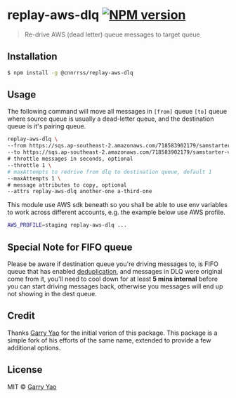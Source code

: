 # replay-aws-dlq [![NPM version][npm-image]][npm-url]
> Re-drive AWS (dead letter) queue messages to target queue

## Installation

```sh
$ npm install -g @cnnrrss/replay-aws-dlq
```

## Usage
The following command will move all messages in `[from]` queue `[to]` queue where source queue is usually a dead-letter queue, and the destination queue is it's pairing queue. 

```bash
replay-aws-dlq \
--from https://sqs.ap-southeast-2.amazonaws.com/718583902179/samstarter-v2-UploadAssetDLQ-XXFMZ0C9N5KP \
--to https://sqs.ap-southeast-2.amazonaws.com/718583902179/samstarter-v2-UploadAsset-1CF6W6RO07PGF \
# throttle messages in seconds, optional
--throttle 1 \ 
# maxAttempts to redrive from dlq to destination queue, default 1
--maxAttempts 1 \
# message attributes to copy, optional
--attrs replay-aws-dlq another-one a-third-one
```

This module use AWS sdk beneath so you shall be able to use env variables to work across different accounts, e.g. the example below use AWS profile.

```bash
AWS_PROFILE=staging replay-aws-dlq ...
```

## Special Note for FIFO queue
Please be aware if destination queue you're driving messages to, is FIFO queue that has enabled [deduplication](https://docs.aws.amazon.com/AWSSimpleQueueService/latest/SQSDeveloperGuide/FIFO-queues.html#FIFO-queues-exactly-once-processing), and messages in DLQ were original come from it, you'll need to cool down for at least **5 mins internal** before you can start driving messages back, otherwise you messages will end up not showing in the dest queue.   

## Credit

Thanks [Garry Yao](https://github.com/garryyao/replay-aws-dlq) for the initial verion of this package. This package is a simple fork of his efforts of the same name, extended to provide a few additional options.

## License

MIT © [Garry Yao]()


[npm-image]: https://badge.fury.io/js/@cnnrrss%2Freplay-aws-dlq.svg
[npm-url]: https://npmjs.org/package/@cnnrrss/replay-aws-dlq
